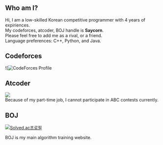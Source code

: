 ## Who am I?

Hi, I am a low-skilled Korean competitive programmer with 4 years of expiriences.<br>
My codeforces, atcoder, BOJ handle is **Saycorn**.<br>
Please feel free to add me as a rival, or a friend.<br>
Language preferences: C++, Python, and Java.<br>

## Codeforces

![![![CodeForces Profile](https://cf.leed.at?id=Saycorn)](https://codeforces.com/profile/Saycorn)

## Atcoder

<img src="https://atrating.baoshuo.dev/rating?username=saycorn"><br>
Because of my part-time job, I cannot participate in ABC contests currently.

## BOJ

[![Solved.ac프로필](http://mazassumnida.wtf/api/generate_badge?boj=Saycorn)](https://solved.ac/Saycorn)<br>

BOJ is my main algorithm training website. 
